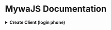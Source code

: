 # MywaJS Documentation

<details><summary><b>Create Client (login phone)</b></summary>

1. for commonjs (CJS)

    ```javascript
    const { Client, LinkingMethod } = require("mywajs")
    const client = new Client({
    linkingMethod: new LinkingMethod({
                    phone: {
                        number: "62851xx",
                    },
                }),
        playwright: {
            headless: true,
            devtools: false
        },
        markOnlineAvailable: false,
        authTimeoutMs: 60000
    })

    client.initialize()

    client.on('loading_screen', (percent, message) => {
    console.log('Loading screen', percent, message)
    })

    client.on('code', (code) => {
    console.log("Your code: ", code)
   })

    client.on('authenticated', () => {
    console.log('AUTHENTICATED')
   })

   client.on('auth_failure', msg => {
    // Fired if session restore was unsuccessful
    console.error('AUTHENTICATION FAILURE', msg)
   })

   client.on('ready', () => {
    console.log('READY')
   })

   client.on('message', async m => {
    console.log('MESSAGE RECEIVED', m)

    if (m.body === '.ping') {
    m.reply('Active')
    }
   }
  b

    ```

2. Add the `size-limit` section and the `size` script to your `package.json`:

    ```diff
    + "size-limit": [
    +   {
    +     "path": "dist/app-*.js"
    +   }
    + ],
      "scripts": {
        "build": "webpack ./webpack.config.js",
    +   "size": "npm run build && size-limit",
        "test": "vitest && eslint ."
      }
    ```
